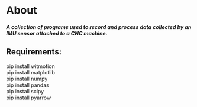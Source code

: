 # About
##### A collection of programs used to record and process data collected by an IMU sensor attached to a CNC machine.


## Requirements:
pip install witmotion  
pip install matplotlib  
pip install numpy  
pip install pandas  
pip install scipy  
pip install pyarrow  
